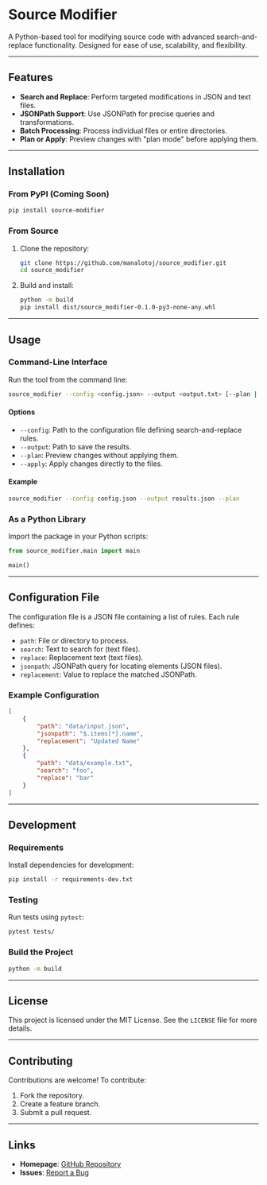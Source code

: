 # **Source Modifier**

A Python-based tool for modifying source code with advanced search-and-replace functionality. Designed for ease of use, scalability, and flexibility.

---

## **Features**
- **Search and Replace**: Perform targeted modifications in JSON and text files.
- **JSONPath Support**: Use JSONPath for precise queries and transformations.
- **Batch Processing**: Process individual files or entire directories.
- **Plan or Apply**: Preview changes with "plan mode" before applying them.

---

## **Installation**

### **From PyPI (Coming Soon)**
```bash
pip install source-modifier
```

### **From Source**
1. Clone the repository:
   ```bash
   git clone https://github.com/manalotoj/source_modifier.git
   cd source_modifier
   ```

2. Build and install:
   ```bash
   python -m build
   pip install dist/source_modifier-0.1.0-py3-none-any.whl
   ```

---

## **Usage**

### **Command-Line Interface**
Run the tool from the command line:
```bash
source_modifier --config <config.json> --output <output.txt> [--plan | --apply]
```

#### **Options**
- `--config`: Path to the configuration file defining search-and-replace rules.
- `--output`: Path to save the results.
- `--plan`: Preview changes without applying them.
- `--apply`: Apply changes directly to the files.

#### **Example**
```bash
source_modifier --config config.json --output results.json --plan
```

### **As a Python Library**
Import the package in your Python scripts:
```python
from source_modifier.main import main

main()
```

---

## **Configuration File**
The configuration file is a JSON file containing a list of rules. Each rule defines:
- `path`: File or directory to process.
- `search`: Text to search for (text files).
- `replace`: Replacement text (text files).
- `jsonpath`: JSONPath query for locating elements (JSON files).
- `replacement`: Value to replace the matched JSONPath.

### **Example Configuration**
```json
[
    {
        "path": "data/input.json",
        "jsonpath": "$.items[*].name",
        "replacement": "Updated Name"
    },
    {
        "path": "data/example.txt",
        "search": "foo",
        "replace": "bar"
    }
]
```

---

## **Development**

### **Requirements**
Install dependencies for development:
```bash
pip install -r requirements-dev.txt
```

### **Testing**
Run tests using `pytest`:
```bash
pytest tests/
```

### **Build the Project**
```bash
python -m build
```

---

## **License**
This project is licensed under the MIT License. See the `LICENSE` file for more details.

---

## **Contributing**
Contributions are welcome! To contribute:
1. Fork the repository.
2. Create a feature branch.
3. Submit a pull request.

---

## **Links**
- **Homepage**: [GitHub Repository](https://github.com/manalotoj/source_modifier)
- **Issues**: [Report a Bug](https://github.com/manalotoj/source_modifier/issues)

